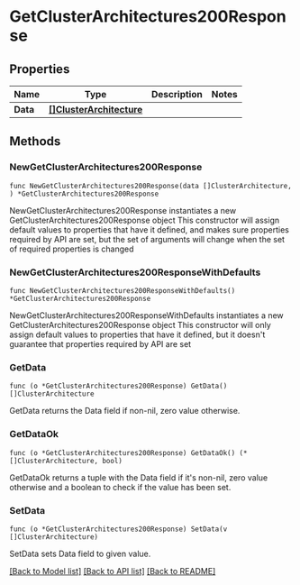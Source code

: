 # GetClusterArchitectures200Response

## Properties

Name | Type | Description | Notes
------------ | ------------- | ------------- | -------------
**Data** | [**[]ClusterArchitecture**](ClusterArchitecture.md) |  | 

## Methods

### NewGetClusterArchitectures200Response

`func NewGetClusterArchitectures200Response(data []ClusterArchitecture, ) *GetClusterArchitectures200Response`

NewGetClusterArchitectures200Response instantiates a new GetClusterArchitectures200Response object
This constructor will assign default values to properties that have it defined,
and makes sure properties required by API are set, but the set of arguments
will change when the set of required properties is changed

### NewGetClusterArchitectures200ResponseWithDefaults

`func NewGetClusterArchitectures200ResponseWithDefaults() *GetClusterArchitectures200Response`

NewGetClusterArchitectures200ResponseWithDefaults instantiates a new GetClusterArchitectures200Response object
This constructor will only assign default values to properties that have it defined,
but it doesn't guarantee that properties required by API are set

### GetData

`func (o *GetClusterArchitectures200Response) GetData() []ClusterArchitecture`

GetData returns the Data field if non-nil, zero value otherwise.

### GetDataOk

`func (o *GetClusterArchitectures200Response) GetDataOk() (*[]ClusterArchitecture, bool)`

GetDataOk returns a tuple with the Data field if it's non-nil, zero value otherwise
and a boolean to check if the value has been set.

### SetData

`func (o *GetClusterArchitectures200Response) SetData(v []ClusterArchitecture)`

SetData sets Data field to given value.



[[Back to Model list]](../README.md#documentation-for-models) [[Back to API list]](../README.md#documentation-for-api-endpoints) [[Back to README]](../README.md)


